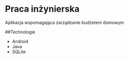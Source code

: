 # Praca inżynierska
Aplikacja wspomagająca zarządzanie budżetem domowym

##Technologie
- Android
- Java
- SQLite

